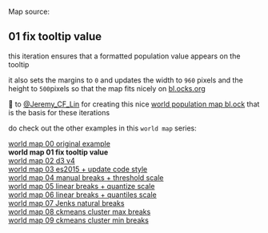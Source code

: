 
Map source:

## 01 fix tooltip value

this iteration ensures that a formatted population value appears on the tooltip

it also sets the margins to `0` and
updates the width to `960` pixels and the height to `500`pixels
so that the map fits nicely on [bl.ocks.org](bl.ocks.org)

🙏 to [@Jeremy_CF_Lin](https://twitter.com/jeremy_cf_lin) for creating this nice [world population map bl.ock](https://bl.ocks.org/jeremycflin/b43ab253f3ae02dced07) that is the basis for these iterations

do check out the other examples in this `world map` series:

[world map 00 original example](https://bl.ocks.org/jeremycflin/b43ab253f3ae02dced07)  
**world map 01 fix tooltip value**  
[world map 02 d3 v4](https://bl.ocks.org/micahstubbs/8e15870eb432a21f0bc4d3d527b2d14f)  
[world map 03 es2015 + update code style](https://bl.ocks.org/micahstubbs/281d7b7a7e39a9b59cf80f1b8bd41a72)  
[world map 04 manual breaks + threshold scale](https://bl.ocks.org/micahstubbs/535e57a3a2954a129c13701fe61c681d)  
[world map 05 linear breaks + quantize scale](https://bl.ocks.org/micahstubbs/c14d8bda8e337da6c836a526ad1a7c5a)  
[world map 06 linear breaks + quantiles scale](https://bl.ocks.org/micahstubbs/536bc140537c1f90bf01f0bb9adc87b8)  
[world map 07 Jenks natural breaks](https://bl.ocks.org/micahstubbs/8fc2a6477f5d731dc97887a958f6826d)  
[world map 08 ckmeans cluster max breaks](https://bl.ocks.org/micahstubbs/9c2397c1da11c7b5d331653bcd475c1f)  
[world map 09 ckmeans cluster min breaks](https://bl.ocks.org/micahstubbs/c7f17dcbdc728e0d579d84e47c33dfa6)  
